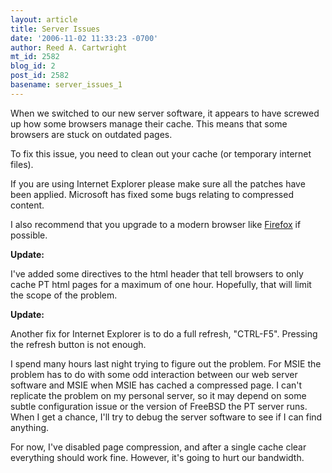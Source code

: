 ```yaml
---
layout: article
title: Server Issues
date: '2006-11-02 11:33:23 -0700'
author: Reed A. Cartwright
mt_id: 2582
blog_id: 2
post_id: 2582
basename: server_issues_1
---
```

When we switched to our new server software, it appears to have screwed up how some browsers manage their cache.  This means that some browsers are stuck on outdated pages.

To fix this issue, you need to clean out your cache (or temporary internet files).

If you are using Internet Explorer please make sure all the patches have been applied.  Microsoft has fixed some bugs relating to compressed content.

I also recommend that you upgrade to a modern browser like [Firefox](http://www.mozilla.com/en-US/firefox/) if possible.

**Update:**

I've added some directives to the html header that tell browsers to only cache PT html pages for a maximum of one hour.  Hopefully, that will limit the scope of the problem.

**Update:**

Another fix for Internet Explorer is to do a full refresh, "CTRL-F5".  Pressing the refresh button is not enough.

I spend many hours last night trying to figure out the problem.  For MSIE the problem has to do with some odd interaction between our web server software and MSIE when MSIE has cached a compressed page.  I can't replicate the problem on my personal server, so it may depend on some subtle configuration issue or the version of FreeBSD the PT server runs.  When I get a chance, I'll try to debug the server software to see if I can find anything.

For now, I've disabled page compression, and after a single cache clear everything should work fine.  However, it's going to hurt our bandwidth.
